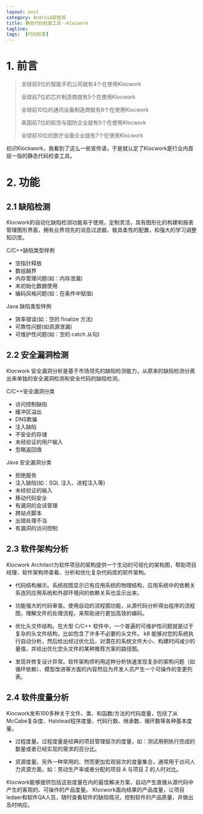 ```yaml
---
layout: post
category: Android启智观
title: 静态代码检查工具--Klocwork
tagline:
tags:  [代码检查]
---
```


# 1. 前言

> 全球前5位的智能手机公司就有4个在使用Klocwork
>
> 全球前7位的芯片制造商就有5个在使用Klocwork
>
> 全球前10位的通讯设备制造商就有8个在使用Klocwork
>
> 美国前7位的航空与国防企业就有5个在使用Klocwork
>
> 全球前10位的医疗设备企业就有7个在使用Klocwork

初识Klockwork，我看到了这么一些宣传语，于是就认定了Klocwork是行业内首屈一指的静态代码检查工具。

# 2. 功能

## 2.1 缺陷检测

Klocwork的自动化缺陷检测功能易于使用，定制灵活，具有图形化的构建和报表管理图形界面，拥有业界领先的消息过滤器，极具柔性的配置，和强大的学习调整知识库。

C/C++缺陷类型样例

  - 空指针释放
  - 数组越界
  - 内存管理问题(如：内存泄漏)
  - 未初始化数据使用
  - 编码风格问题(如：在条件中赋值)

Java 缺陷类型样例

  - 效率错误(如：空的 finalize 方法)
  - 可靠性问题(如资源泄漏)
  - 可维护性问题(如：空的 catch 从句)

## 2.2 安全漏洞检测

Klocwork 安全漏洞分析是基于市场领先的缺陷检测能力，从原来的缺陷检测分离出来单独的安全漏洞检测和安全代码的缺陷检测。

C/C++安全漏洞分类

  - 访问控制缺陷
  - 缓冲区溢出
  - DNS欺骗
  - 注入缺陷
  - 不安全的存储
  - 未经验证的用户输入
  - 忽略返回值

Java 安全漏洞分类

  - 拒绝服务
  - 注入缺陷(如：SQL 注入、进程注入等)
  - 未经验证的输入
  - 移动代码安全
  - 有漏洞的会话管理
  - 跨站点脚本
  - 出错处理不当
  - 有漏洞的访问控制

## 2.3 软件架构分析

Klocwork Architect为软件项目的架构提供一个生动的可视化的架构图，帮助项目经理、软件架构师查看、分析和优化复杂代码库的软件架构。

- 代码结构展示。系统视图显示已有应用系统的物理结构，应用系统中的依赖关系连同应用系统和外部环境间的依赖关系也显示出来。

- 功能强大的代码审查。使用自动的流程图功能，从源代码分析得出程序的流程图，理解文件的处理流程，来帮助进行更加高效的编码。

- 优化头文件结构。在大型 C/C++ 软件中，一个普遍的可维护性问题就是过于复杂的头文件结构，比如包含了许多不必要的头文件。
  k8 能够对您的系统执行自动分析，然后给出经过优化后，对潜在的系统文件大小、构建时间减少的量值，并给出优化您头文件的某种推荐方案的路径图。

- 发现并修复设计异常。软件架构师利用这种分析快速发现复杂的架构问题（如循环依赖）、模型改进等方面的内容然后为开发人员产生一个可操作的变更列表。

## 2.4 软件度量分析

Klocwork发布100多种关于文件、类、和函数/方法的代码度量，包括了从McCabe复杂度、Halstead程序度量、代码行数、继承数、循环数等各种基本度量。

- 过程度量。过程度量是经典的项目管理层次的度量，如：测试用例执行完成的数量或者已经实现的需求的百分比。

- 资源度量。另外一种常用的、然而更加宏观层次的度量集合，通常用于访问人力资源方面，如：劳动生产率或者分配的项目 A 与项目 Z 的人时对比。

Klocwork能够提供包括这些度量在内的最佳解决方案，自动产生直接从源代码中产生的客观的、可操作的产品度量。
Klocwork面向结果的产品度量，让项目ledaer和软件QA人员，随时查看软件的缺陷情况，控制软件的产品质量，并做出及时响应。
